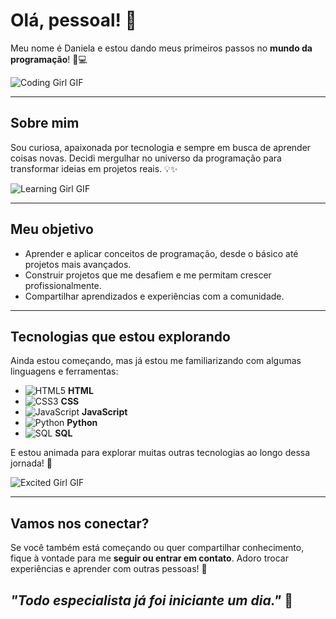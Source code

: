 # Olá, pessoal! 👋

Meu nome é Daniela e estou dando meus primeiros passos no **mundo da programação**! 🌱💻  

![Coding Girl GIF](https://media.giphy.com/media/3o7TKsQ6QOqmvk51L2/giphy.gif)

---

## Sobre mim
Sou curiosa, apaixonada por tecnologia e sempre em busca de aprender coisas novas. Decidi mergulhar no universo da programação para transformar ideias em projetos reais. 💡✨  

![Learning Girl GIF](https://media.giphy.com/media/26BRv0ThflsHCqDrG/giphy.gif)

---

## Meu objetivo
- Aprender e aplicar conceitos de programação, desde o básico até projetos mais avançados.  
- Construir projetos que me desafiem e me permitam crescer profissionalmente.  
- Compartilhar aprendizados e experiências com a comunidade.  

---

## Tecnologias que estou explorando

Ainda estou começando, mas já estou me familiarizando com algumas linguagens e ferramentas:  

- ![HTML5](https://img.icons8.com/color/48/000000/html-5.png) **HTML**  
- ![CSS3](https://img.icons8.com/color/48/000000/css3.png) **CSS**  
- ![JavaScript](https://img.icons8.com/color/48/000000/javascript.png) **JavaScript**  
- ![Python](https://img.icons8.com/color/48/000000/python.png) **Python**  
- ![SQL](https://img.icons8.com/color/48/000000/sql.png) **SQL**  

E estou animada para explorar muitas outras tecnologias ao longo dessa jornada! 🚀  

![Excited Girl GIF](https://media.giphy.com/media/l0HlQ7LRalK7oZp3C/giphy.gif)

---

## Vamos nos conectar?
Se você também está começando ou quer compartilhar conhecimento, fique à vontade para me **seguir ou entrar em contato**. Adoro trocar experiências e aprender com outras pessoas! 🤝  

*"Todo especialista já foi iniciante um dia."* 🌟  
---

 

